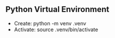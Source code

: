 ## Python Virtual Environment
* Create:   python -m venv .venv
* Activate: source .venv/bin/activate

